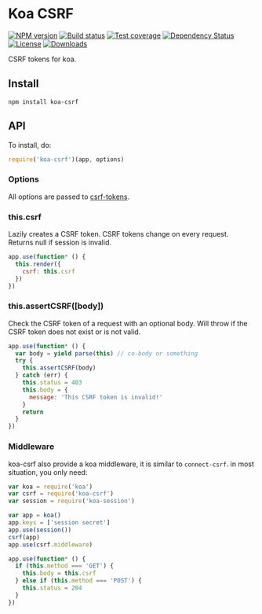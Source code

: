 # Koa CSRF

[![NPM version][npm-image]][npm-url]
[![Build status][travis-image]][travis-url]
[![Test coverage][coveralls-image]][coveralls-url]
[![Dependency Status][david-image]][david-url]
[![License][license-image]][license-url]
[![Downloads][downloads-image]][downloads-url]

CSRF tokens for koa.

## Install

```
npm install koa-csrf
```

## API

To install, do:

```js
require('koa-csrf')(app, options)
```

### Options

All options are passed to [csrf-tokens](https://github.com/expressjs/csrf-tokens).

### this.csrf

Lazily creates a CSRF token.
CSRF tokens change on every request.
Returns null if session is invalid.

```js
app.use(function* () {
  this.render({
    csrf: this.csrf
  })
})
```

### this.assertCSRF([body])

Check the CSRF token of a request with an optional body.
Will throw if the CSRF token does not exist or is not valid.

```js
app.use(function* () {
  var body = yield parse(this) // co-body or something
  try {
    this.assertCSRF(body)
  } catch (err) {
    this.status = 403
    this.body = {
      message: 'This CSRF token is invalid!'
    }
    return
  }
})
```

### Middleware

koa-csrf also provide a koa middleware, it is similar to `connect-csrf`.
in most situation, you only need:

```js
var koa = require('koa')
var csrf = require('koa-csrf')
var session = require('koa-session')

var app = koa()
app.keys = ['session secret']
app.use(session())
csrf(app)
app.use(csrf.middleware)

app.use(function* () {
  if (this.method === 'GET') {
    this.body = this.csrf
  } else if (this.method === 'POST') {
    this.status = 204
  }
})
```

[npm-image]: https://img.shields.io/npm/v/koa-csrf.svg?style=flat-square
[npm-url]: https://npmjs.org/package/koa-csrf
[github-tag]: http://img.shields.io/github/tag/koajs/csrf.svg?style=flat-square
[github-url]: https://github.com/koajs/csrf/tags
[travis-image]: https://img.shields.io/travis/koajs/csrf.svg?style=flat-square
[travis-url]: https://travis-ci.org/koajs/csrf
[coveralls-image]: https://img.shields.io/coveralls/koajs/csrf.svg?style=flat-square
[coveralls-url]: https://coveralls.io/r/koajs/csrf?branch=master
[david-image]: http://img.shields.io/david/koajs/csrf.svg?style=flat-square
[david-url]: https://david-dm.org/koajs/csrf
[license-image]: http://img.shields.io/npm/l/koa-csrf.svg?style=flat-square
[license-url]: LICENSE
[downloads-image]: http://img.shields.io/npm/dm/koa-csrf.svg?style=flat-square
[downloads-url]: https://npmjs.org/package/koa-csrf
